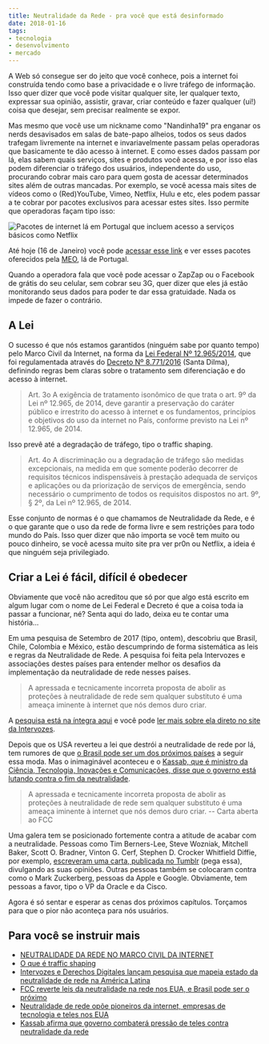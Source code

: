 ```yaml
---
title: Neutralidade da Rede - pra você que está desinformado
date: 2018-01-16
tags:
- tecnologia
- desenvolvimento
- mercado
---
```


A Web só consegue ser do jeito que você conhece, pois a internet foi construída tendo como base a privacidade e o livre tráfego de informação. Isso quer dizer que você pode visitar qualquer site, ler qualquer texto, expressar sua opinião, assistir, gravar, criar conteúdo e fazer qualquer (ui!) coisa que desejar, sem precisar realmente se expor.

Mas mesmo que você use um nickname como "Nandinha19" pra enganar os nerds desavisados em salas de bate-papo alheios, todos os seus dados trafegam livremente na internet e invariavelmente passam pelas operadoras que basicamente te dão acesso à internet. E como esses dados passam por lá, elas sabem quais serviços, sites e produtos você acessa, e por isso elas podem diferenciar o tráfego dos usuários, independente do uso, procurando cobrar mais caro para quem gosta de acessar determinados sites além de outras mancadas. Por exemplo, se você acessa mais sites de vídeos como o (Red)YouTube, Vimeo, Netflix, Hulu e etc, eles podem passar a te cobrar por pacotes exclusivos para acessar estes sites. Isso permite que operadoras façam tipo isso:

![Pacotes de internet lá em Portugal que incluem acesso a serviços básicos como Netflix](https://i.imgur.com/LmrSxIl.png)

Até hoje (16 de Janeiro) você pode [acessar esse link](https://www.meo.pt/internet/internet-movel/telemovel/pacotes-com-telemovel) e ver esses pacotes  oferecidos pela [MEO](https://www.meo.pt/internet/internet-movel/telemovel/pacotes-com-telemovel), lá de Portugal. 

Quando a operadora fala que você pode acessar o ZapZap ou o Facebook de grátis do seu celular, sem cobrar seu 3G, quer dizer que eles já estão monitorando seus dados para poder te dar essa gratuidade. Nada os impede de fazer o contrário.

## A Lei
O sucesso é que nós estamos garantidos (ninguém sabe por quanto tempo) pelo Marco Civil da Internet, na forma da [Lei Federal Nº 12.965/2014](http://www.planalto.gov.br/CCIVIL_03/_Ato2011-2014/2014/Lei/L12965.htm#art5i), que foi regulamentada através do [Decreto Nº 8.771/2016](http://www.planalto.gov.br/CCIVIL_03/_Ato2015-2018/2016/Decreto/D8771.htm) (Santa Dilma), definindo regras bem claras sobre o tratamento sem diferenciação e do acesso à internet.

> Art. 3o  A exigência de tratamento isonômico de que trata o art. 9º da Lei nº 12.965, de 2014, deve garantir a preservação do caráter público e irrestrito do acesso à internet e os fundamentos, princípios e objetivos do uso da internet no País, conforme previsto na Lei nº 12.965, de 2014. 

Isso prevê até a degradação de tráfego, tipo o traffic shaping.

> Art. 4o  A discriminação ou a degradação de tráfego são medidas excepcionais, na medida em que somente poderão decorrer de requisitos técnicos indispensáveis à prestação adequada de serviços e aplicações ou da priorização de serviços de emergência, sendo necessário o cumprimento de todos os requisitos dispostos no art. 9º, § 2º, da Lei nº 12.965, de 2014. 

Esse conjunto de normas é o que chamamos de Neutralidade da Rede, e é o que garante que o uso da rede de forma livre e sem restrições para todo mundo do País. Isso quer dizer que não importa se você tem muito ou pouco dinheiro, se você acessa muito site pra ver pr0n ou Netflix, a ideia é que ninguém seja privilegiado.

## Criar a Lei é fácil, difícil é obedecer

Obviamente que você não acreditou que só por que algo está escrito em algum lugar com o nome de Lei Federal e Decreto é que a coisa toda ia passar a funcionar, né? Senta aqui do lado, deixa eu te contar uma história...

Em uma pesquisa de Setembro de 2017 (tipo, ontem), descobriu que Brasil,  Chile, Colombia e México, estão descumprindo de forma sistemática as leis e regras da Neutralidade de Rede. A pesquisa foi feita pela Intervozes e associações destes países para entender melhor os desafios da implementação da neutralidade de rede nesses países.

> A apressada e tecnicamente incorreta proposta de abolir as proteções à neutralidade de rede sem qualquer substituto é uma ameaça iminente à internet que nós demos duro criar.

A [pesquisa está na íntegra aqui](https://www.4shared.com/s/fg5UFojRNca) e você pode [ler mais sobre ela direto no site da Intervozes](http://intervozes.org.br/pesquisa-mapeia-estado-da-neutralidade-de-rede-na-america-latina/).

Depois que os USA reverteu a lei que destrói a neutralidade de rede por lá, tem rumores de que [o Brasil pode ser um dos próximos países](http://www1.folha.uol.com.br/mercado/2017/12/1943511-no-brasil-teles-tambem-vao-pedir-mudanca-de-neutralidade-de-rede.shtml) a seguir essa moda. Mas o inimaginável aconteceu e o [Kassab, que é ministro da Ciência, Tecnologia, Inovações e Comunicações, disse que o governo está lutando contra o fim da neutralidade](http://www1.folha.uol.com.br/mercado/2018/01/1948151-governo-combatera-pressao-contra-a-isonomia-na-internet-diz-kassab.shtml).

> A apressada e tecnicamente incorreta proposta de abolir as proteções à neutralidade de rede sem qualquer substituto é uma ameaça iminente à internet que nós demos duro criar. -- Carta aberta ao FCC

Uma galera tem se posicionado fortemente contra a atitude de acabar com a neutralidade. Pessoas como Tim Berners-Lee, Steve Wozniak, Mitchell Baker, Scott O. Bradner, Vinton G. Cerf, Stephen D. Crocker Whitfield Diffie, por exemplo, [escreveram uma carta, publicada no Tumblr](https://pioneersfornetneutrality.tumblr.com/) (pega essa), divulgando as suas opiniões. Outras pessoas também se colocaram contra como o Mark Zuckerberg, pessoas da Apple e Google. Obviamente, tem pessoas a favor, tipo o VP da Oracle e da Cisco.

Agora é só sentar e esperar as cenas dos próximos capítulos. Torçamos para que o pior não aconteça para nós usuários.

## Para você se instruir mais
- [NEUTRALIDADE DA REDE NO MARCO CIVIL DA INTERNET](http://marcocivil.cgi.br/contribution/neutralidade-da-rede-no-marco-civil-da-internet/139)
- [O que é traffic shaping](https://www.tecmundo.com.br/conexao/3078-o-que-e-traffic-shaping-.htm)
- [Intervozes e Derechos Digitales lançam pesquisa que mapeia estado da neutralidade de rede na América Latina](http://intervozes.org.br/pesquisa-mapeia-estado-da-neutralidade-de-rede-na-america-latina/)
- [FCC reverte leis da neutralidade na rede nos EUA, e Brasil pode ser o próximo](http://meiobit.com/377176/eua-fcc-derruba-neutralidade-da-rede-operadoras-brasil-se-preparam-para-fazer-o-mesmo-aqui/)
- [Neutralidade de rede opõe pioneiros da internet, empresas de tecnologia e teles nos EUA](https://g1.globo.com/economia/tecnologia/noticia/neutralidade-de-rede-opoe-pioneiros-da-internet-empresas-de-tecnologia-e-teles-nos-eua.ghtml)
- [Kassab afirma que governo combaterá pressão de teles contra neutralidade da rede](https://theenemy.com.br/tech/kassab-afirma-que-governo-combatera-pressao-de-teles-contra-neutralidade-da-rede)